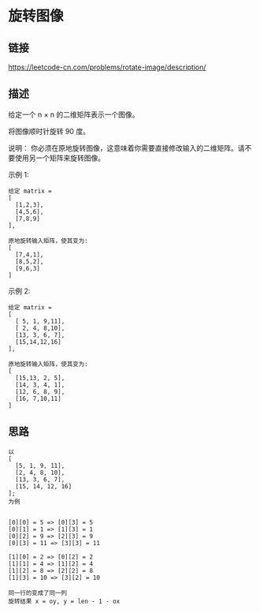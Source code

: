 # 旋转图像

## 链接
https://leetcode-cn.com/problems/rotate-image/description/

## 描述
给定一个 n × n 的二维矩阵表示一个图像。

将图像顺时针旋转 90 度。

说明：
你必须在原地旋转图像，这意味着你需要直接修改输入的二维矩阵。请不要使用另一个矩阵来旋转图像。

示例 1:
```text
给定 matrix = 
[
  [1,2,3],
  [4,5,6],
  [7,8,9]
],

原地旋转输入矩阵，使其变为:
[
  [7,4,1],
  [8,5,2],
  [9,6,3]
]
```

示例 2:
```text
给定 matrix =
[
  [ 5, 1, 9,11],
  [ 2, 4, 8,10],
  [13, 3, 6, 7],
  [15,14,12,16]
], 

原地旋转输入矩阵，使其变为:
[
  [15,13, 2, 5],
  [14, 3, 4, 1],
  [12, 6, 8, 9],
  [16, 7,10,11]
]
``` 

## 思路
```text
以
[
  [5, 1, 9, 11],
  [2, 4, 8, 10],
  [13, 3, 6, 7],
  [15, 14, 12, 16]
];
为例
```

```text

[0][0] = 5 => [0][3] = 5
[0][1] = 1 => [1][3] = 1
[0][2] = 9 => [2][3] = 9 
[0][3] = 11 => [3][3] = 11

[1][0] = 2 => [0][2] = 2
[1][1] = 4 => [1][2] = 4
[1][2] = 8 => [2][2] = 8
[1][3] = 10 => [3][2] = 10

同一行的变成了同一列
旋转结果 x = oy, y = len - 1 - ox 
```




